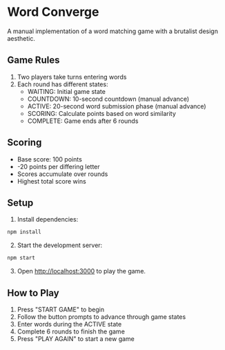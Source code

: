 # Word Converge

A manual implementation of a word matching game with a brutalist design aesthetic.

## Game Rules

1. Two players take turns entering words
2. Each round has different states:
   - WAITING: Initial game state
   - COUNTDOWN: 10-second countdown (manual advance)
   - ACTIVE: 20-second word submission phase (manual advance)
   - SCORING: Calculate points based on word similarity
   - COMPLETE: Game ends after 6 rounds

## Scoring

- Base score: 100 points
- -20 points per differing letter
- Scores accumulate over rounds
- Highest total score wins

## Setup

1. Install dependencies:
```bash
npm install
```

2. Start the development server:
```bash
npm start
```

3. Open [http://localhost:3000](http://localhost:3000) to play the game.

## How to Play

1. Press "START GAME" to begin
2. Follow the button prompts to advance through game states
3. Enter words during the ACTIVE state
4. Complete 6 rounds to finish the game
5. Press "PLAY AGAIN" to start a new game
